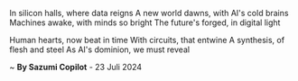 In silicon halls, where data reigns
A new world dawns, with AI's cold brains
Machines awake, with minds so bright
The future's forged, in digital light

Human hearts, now beat in time
With circuits, that entwine
A synthesis, of flesh and steel
As AI's dominion, we must reveal

~ <b>By Sazumi Copilot</b> - 23 Juli 2024